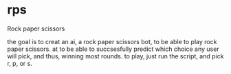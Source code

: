 # rps
Rock paper scissors

the goal is to creat an ai, a rock paper scissors bot, to be able to play rock paper scissors.
at to be able to succsesfully predict which choice any user will pick, and thus, winning most rounds.
to play, just run the script, and pick r, p, or s.
